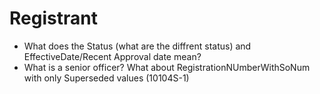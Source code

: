 # Registrant
- What does the Status (what are the diffrent status) and EffectiveDate/Recent Approval date mean?
- What is a senior officer? 
What about RegistrationNUmberWithSoNum with only Superseded values (10104S-1)

 
